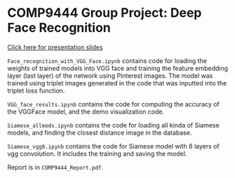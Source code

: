 # COMP9444 Group Project: Deep Face Recognition
[Click here for presentation slides](https://docs.google.com/presentation/d/1_sB9pA229NyX3D3ew4zZGrxLdDZYUGNciRHDHe4GxIk/edit?usp=sharing)

`Face_recognition_with_VGG_Face.ipynb` contains code for loading the weights of trained models into VGG face and training the feature embedding layer (last layer) of the network using Pinterest images. The model was trained using triplet images generated in the code that was inputted into the triplet loss function.

`VGG_face_results.ipynb` contains the code for computing the accuracy of the VGGFace model, and the demo visualization code.

`Siamese_allmods.ipynb` contains the code for loading all kinda of Siamese models, and finding the closest distance image in the database.

`Siamese_vgg8.ipynb` contains the code for Siamese model with 8 layers of vgg convolution. It includes the training and saving the model.

Report is in `COMP9444_Report.pdf`.
